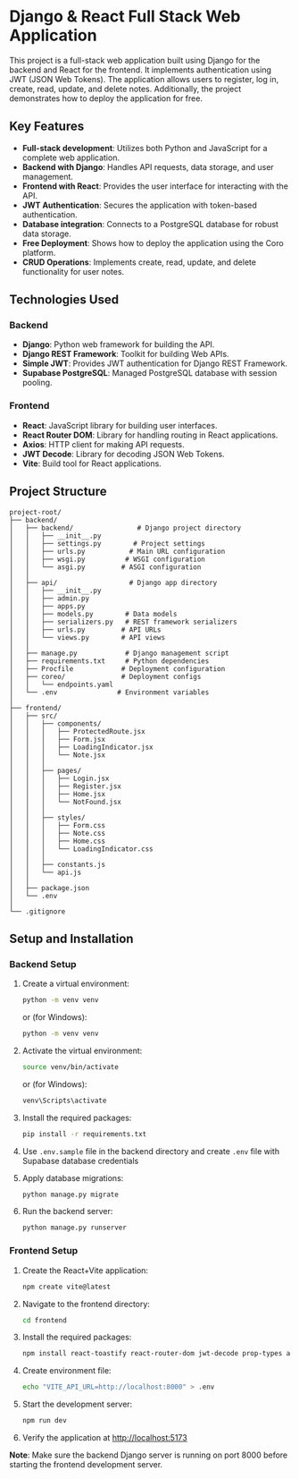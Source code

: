 # Django & React Full Stack Web Application

This project is a full-stack web application built using Django for the backend and React for the frontend. It implements authentication using JWT (JSON Web Tokens). The application allows users to register, log in, create, read, update, and delete notes. Additionally, the project demonstrates how to deploy the application for free.

## Key Features

- **Full-stack development**: Utilizes both Python and JavaScript for a complete web application.
- **Backend with Django**: Handles API requests, data storage, and user management.
- **Frontend with React**: Provides the user interface for interacting with the API.
- **JWT Authentication**: Secures the application with token-based authentication.
- **Database integration**: Connects to a PostgreSQL database for robust data storage.
- **Free Deployment**: Shows how to deploy the application using the Coro platform.
- **CRUD Operations**: Implements create, read, update, and delete functionality for user notes.

## Technologies Used

### Backend

- **Django**: Python web framework for building the API.
- **Django REST Framework**: Toolkit for building Web APIs.
- **Simple JWT**: Provides JWT authentication for Django REST Framework.
- **Supabase PostgreSQL**: Managed PostgreSQL database with session pooling.

### Frontend

- **React**: JavaScript library for building user interfaces.
- **React Router DOM**: Library for handling routing in React applications.
- **Axios**: HTTP client for making API requests.
- **JWT Decode**: Library for decoding JSON Web Tokens.
- **Vite**: Build tool for React applications.

## Project Structure

```plaintext
project-root/
├── backend/
│   ├── backend/                # Django project directory
│   │   ├── __init__.py
│   │   ├── settings.py        # Project settings
│   │   ├── urls.py           # Main URL configuration
│   │   ├── wsgi.py          # WSGI configuration
│   │   └── asgi.py         # ASGI configuration
│   │
│   ├── api/                  # Django app directory
│   │   ├── __init__.py
│   │   ├── admin.py
│   │   ├── apps.py
│   │   ├── models.py        # Data models
│   │   ├── serializers.py   # REST framework serializers
│   │   ├── urls.py         # API URLs
│   │   └── views.py        # API views
│   │
│   ├── manage.py            # Django management script
│   ├── requirements.txt     # Python dependencies
│   ├── Procfile            # Deployment configuration
│   ├── coreo/              # Deployment configs
│   │   └── endpoints.yaml
│   └── .env               # Environment variables
│
├── frontend/
│   ├── src/
│   │   ├── components/
│   │   │   ├── ProtectedRoute.jsx
│   │   │   ├── Form.jsx
│   │   │   ├── LoadingIndicator.jsx
│   │   │   └── Note.jsx
│   │   │
│   │   ├── pages/
│   │   │   ├── Login.jsx
│   │   │   ├── Register.jsx
│   │   │   ├── Home.jsx
│   │   │   └── NotFound.jsx
│   │   │
│   │   ├── styles/
│   │   │   ├── Form.css
│   │   │   ├── Note.css
│   │   │   ├── Home.css
│   │   │   └── LoadingIndicator.css
│   │   │
│   │   ├── constants.js
│   │   └── api.js
│   │
│   ├── package.json
│   └── .env
│
└── .gitignore
```

## Setup and Installation

### Backend Setup

1. Create a virtual environment:

   ```bash
   python -m venv venv
   ```

   or (for Windows):

   ```bash
   python -m venv venv
   ```

2. Activate the virtual environment:

   ```bash
   source venv/bin/activate
   ```

   or (for Windows):

   ```bash
   venv\Scripts\activate
   ```

3. Install the required packages:

   ```bash
   pip install -r requirements.txt
   ```

4. Use `.env.sample` file in the backend directory and create `.env` file with Supabase database credentials

5. Apply database migrations:

   ```bash
   python manage.py migrate
   ```

6. Run the backend server:

   ```bash
   python manage.py runserver
   ```

### Frontend Setup

1. Create the React+Vite application:

   ```bash
   npm create vite@latest
   ```

2. Navigate to the frontend directory:

   ```bash
   cd frontend
   ```

3. Install the required packages:

   ```bash
   npm install react-toastify react-router-dom jwt-decode prop-types axios
   ```

4. Create environment file:

   ```bash
   echo "VITE_API_URL=http://localhost:8000" > .env
   ```

5. Start the development server:

   ```bash
   npm run dev
   ```

6. Verify the application at [http://localhost:5173](http://localhost:5173)

**Note**: Make sure the backend Django server is running on port 8000 before starting the frontend development server.
